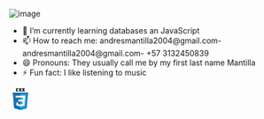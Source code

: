 ![image](https://github.com/Andresmantilla04/Andresmantilla04/assets/119468984/9b63de3c-193c-4af1-b492-7cfd6d6f2f30)

- 🌱 I’m currently learning databases an JavaScript
- 📫 How to reach me: andresmantilla2004@gmail.com- andresmantilla2004@gmail.com- +57 3132450839 
- 😄 Pronouns: They usually call me by my first last name Mantilla
- ⚡ Fun fact: I like listening to music

<img src="https://raw.githubusercontent.com/devicons/devicon/master/icons/css3/css3-original-wordmark.svg" alt="css3" style="max-width: 100%;" width="40" height="40">

